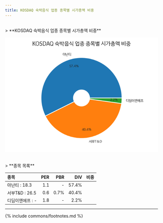 ```yaml
---
title: KOSDAQ 숙박음식 업종 종목별 시가총액 비중
---
```

<br>
> **KOSDAQ 숙박음식 업종 종목별 시가총액 비중<a id="pie"></a>**

![KOSDAQ 숙박음식 업종 종목별 시가총액 비중](images/kosdaq_업종_숙박음식_종목.png)

<br>
> **종목 목록<a id="list"></a>**

| **종목** | **PER** | **PBR** | **DIV** | **비중** |
| :------- | ------: | ------: | ------: | -------: |
| 아난티 : 18.3 | 1.1 | - | 57.4% |
| 서부T&D : 26.5 | 0.6 | 0.7% | 40.4% |
| 디딤이앤에프 : - | 1.8 | - | 2.2% |

---
{% include commons/footnotes.md %}